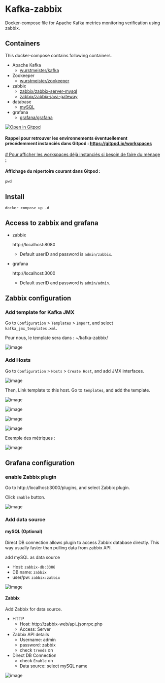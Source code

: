 # Kafka-zabbix

Docker-compose file for Apache Kafka metrics monitoring verification using zabbix.

## Containers

This docker-compose contains following containers.
- Apache Kafka
  - [wurstmeister/kafka](https://hub.docker.com/r/wurstmeister/kafka/)
- Zookeeper
  - [wurstmeister/zookeeper](https://hub.docker.com/r/wurstmeister/zookeeper/)
- zabbix
  - [zabbix/zabbix-server-mysql](https://hub.docker.com/r/zabbix/zabbix-server-mysql/tags/)
  - [zabbix/zabbix-java-gateway](https://hub.docker.com/r/zabbix/zabbix-java-gateway/)
- database
  - [mySQL](https://hub.docker.com/_/mysql)
- grafana
  - [grafana/grafana](https://hub.docker.com/r/grafana/grafana/)


[![Open in Gitpod](https://gitpod.io/button/open-in-gitpod.svg)](https://gitpod.io/#https://github.com/crystalloide/kafka-zabbix
)

#### Rappel pour retrouver les environnements éventuellement précédemment instanciés dans Gitpod : https://gitpod.io/workspaces
[# Pour afficher les workspaces déjà instanciés si besoin de faire du ménage :](https://gitpod.io/workspaces)

#### Affichage du répertoire courant dans Gitpod : 

    pwd



## Install

    docker compose up -d

## Access to zabbix and grafana

- zabbix

  http://localhost:8080
  * Default userID and password is `admin/zabbix`.

- grafana

  http://localhost:3000
  * Default userID and password is `admin/admin`.

## Zabbix configuration
### Add template for Kafka JMX
Go to `Configuration` > `Templates` > `Import`, and select `kafka_jmx_templates.xml`.

Pour nous, le template sera dans : ~/kafka-zabbix/

![image](https://github.com/crystalloide/kafka-zabbix/assets/48775370/f2824cf4-2d17-4c95-bf49-7b47408b1d86)


### Add Hosts
Go to `Configuration` > `Hosts` > `Create Host`, and add JMX interfaces.

![image](https://github.com/crystalloide/kafka-zabbix/assets/48775370/e89deacb-e97d-44ee-b4f8-afae837b099f)


Then, Link template to this host.
Go to `templates`, and add the template.

![image](https://github.com/crystalloide/kafka-zabbix/assets/48775370/2b40fa4e-9d0a-475c-90e0-e6c8ce8efa06)

![image](https://github.com/crystalloide/kafka-zabbix/assets/48775370/b7d4ac3c-4a35-4521-a1a7-1dc99a586737)

![image](https://github.com/crystalloide/kafka-zabbix/assets/48775370/c3ff3513-e52a-4c7f-b449-b69c168562f3)

![image](https://github.com/crystalloide/kafka-zabbix/assets/48775370/de755065-e719-4677-bcc0-a3b85bca660c)

Exemple des métriques : 

![image](https://github.com/crystalloide/kafka-zabbix/assets/48775370/54035e53-d4d6-4be8-895e-ca7c7cb87629)


## Grafana configuration
### enable Zabbix plugin
Go to http://localhost:3000/plugins, and select Zabbix plugin.

Click `Enable` button. 

![image](https://github.com/crystalloide/kafka-zabbix/assets/48775370/056e10f3-5d5f-4d0c-a604-d2e414511bc4)


### Add data source
#### mySQL (Optional)
Direct DB connection allows plugin to access Zabbix database directly. This way usually faster than pulling data from zabbix API.

add mySQL as data source 

- Host: `zabbix-db:3306`
- DB name: `zabbix`
- user/pw: `zabbix:zabbix`

![image](https://github.com/crystalloide/kafka-zabbix/assets/48775370/8ec3bd88-d2c9-4a27-bbd3-c31b79007cae)


#### Zabbix

Add Zabbix for data source.
- HTTP
  - Host: http://zabbix-web/api_jsonrpc.php
  - Access: Server
- Zabbix API details
  - Username: admin
  - password: zabbix
  - check `trends` on
- Direct DB Connection
  - check `Enable` on
  - Data source: select mySQL name

![image](https://github.com/crystalloide/kafka-zabbix/assets/48775370/7454d950-12bf-4c00-989c-007ce0c9d605)


